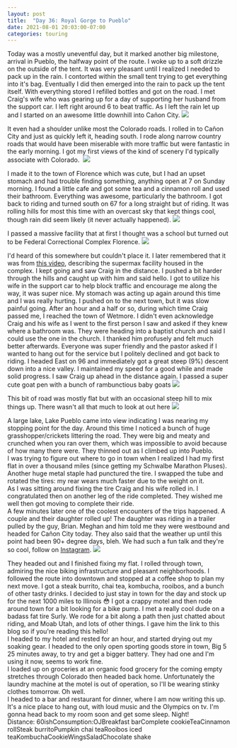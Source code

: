 ```yaml
---
layout: post
title:  "Day 36: Royal Gorge to Pueblo"
date: 2021-08-01 20:03:00-07:00
categories: touring
---
```

Today was a mostly uneventful day, but it marked another big milestone, arrival in Pueblo, the halfway point of the route. I woke up to a soft drizzle on the outside of the tent. It was very pleasant until I realized I needed to pack up in the rain. I contorted within the small tent trying to get everything into it's bag. Eventually I did then emerged into the rain to pack up the tent itself. With everything stored I refilled bottles and got on the road. I met Craig's wife who was gearing up for a day of supporting her husband from the support car. I left right around 6 to beat traffic. As I left the rain let up and I started on an awesome little downhill into Cañon City.
[![](https://lh3.googleusercontent.com/-VonlvovTdyc/YQdgkgAZb_I/AAAAAAAAVuw/6uetetf8Hmk9ZUeeBr8f0OYqNISSHOa3gCLcBGAsYHQ/s1600/1627873423157818-0.png)](https://lh3.googleusercontent.com/-VonlvovTdyc/YQdgkgAZb_I/AAAAAAAAVuw/6uetetf8Hmk9ZUeeBr8f0OYqNISSHOa3gCLcBGAsYHQ/s1600/1627873423157818-0.png)
  
It even had a shoulder unlike most the Colorado roads. I rolled in to Cañon City and just as quickly left it, heading south. I rode along narrow country roads that would have been miserable with more traffic but were fantastic in the early morning. I got my first views of the kind of scenery I'd typically associate with Colorado. 
[![](https://lh3.googleusercontent.com/-gAhUaM3Cdn0/YQdgjg5n8pI/AAAAAAAAVuo/oTHnHMeXUhcnHMjZNuc7GvQ7oQLsHVyWgCLcBGAsYHQ/s1600/1627873402996393-1.png)](https://lh3.googleusercontent.com/-gAhUaM3Cdn0/YQdgjg5n8pI/AAAAAAAAVuo/oTHnHMeXUhcnHMjZNuc7GvQ7oQLsHVyWgCLcBGAsYHQ/s1600/1627873402996393-1.png)
  
I made it to the town of Florence which was cute, but I had an upset stomach and had trouble finding something, anything open at 7 on Sunday morning. I found a little cafe and got some tea and a cinnamon roll and used their bathroom. Everything was awesome, particularly the bathroom. I got back to riding and turned south on 67 for a long straight but of riding. It was rolling hills for most this time with an overcast sky that kept things cool, though rain did seem likely (it never actually happened).
[![](https://lh3.googleusercontent.com/-zS9uDVlehRY/YQdgetBy5vI/AAAAAAAAVuk/fZ7bNlM9uS46Q3yO_-s8OC4sCoCXYmLmACLcBGAsYHQ/s1600/1627873364249688-2.png)](https://lh3.googleusercontent.com/-zS9uDVlehRY/YQdgetBy5vI/AAAAAAAAVuk/fZ7bNlM9uS46Q3yO_-s8OC4sCoCXYmLmACLcBGAsYHQ/s1600/1627873364249688-2.png)
  
I passed a massive facility that at first I thought was a school but turned out to be Federal Correctional Complex Florence.
[![](https://lh3.googleusercontent.com/-bA8Ul24nvOc/YQdgU-c3ZnI/AAAAAAAAVuc/Jwj0PfQs2mIj9PE-WnnhXXvt3RwEiLD2gCLcBGAsYHQ/s1600/1627873343840768-3.png)](https://lh3.googleusercontent.com/-bA8Ul24nvOc/YQdgU-c3ZnI/AAAAAAAAVuc/Jwj0PfQs2mIj9PE-WnnhXXvt3RwEiLD2gCLcBGAsYHQ/s1600/1627873343840768-3.png)
  
I'd heard of this somewhere but couldn't place it. I later remembered that it was from [this video](https://youtu.be/YlXbDoysa1I), describing the supermax facility housed in the complex. I kept going and saw Craig in the distance. I pushed a bit harder through the hills and caught up with him and said hello. I got to utilize his wife in the support car to help block traffic and encourage me along the way, it was super nice. My stomach was acting up again around this time and I was really hurting. I pushed on to the next town, but it was slow painful going. After an hour and a half or so, during which time Craig passed me, I reached the town of Wetmore. I didn't even acknowledge Craig and his wife as I went to the first person I saw and asked if they knew where a bathroom was. They were heading into a baptist church and said I could use the one in the church. I thanked him profusely and felt much better afterwards. Everyone was super friendly and the pastor asked if I wanted to hang out for the service but I politely declined and got back to riding. I headed East on 96 and immediately got a great steep (9%) descent down into a nice valley. I maintained my speed for a good while and made solid progress. I saw Craig up ahead in the distance again. I passed a super cute goat pen with a bunch of rambunctious baby goats
[![](https://lh3.googleusercontent.com/-guJHJToevwc/YQdgP7gxNqI/AAAAAAAAVuY/vva07TdCjVwtdROLdx9HzL1-B2X-K0jPACLcBGAsYHQ/s1600/1627873308335770-4.png)](https://lh3.googleusercontent.com/-guJHJToevwc/YQdgP7gxNqI/AAAAAAAAVuY/vva07TdCjVwtdROLdx9HzL1-B2X-K0jPACLcBGAsYHQ/s1600/1627873308335770-4.png)
  
This bit of road was mostly flat but with an occasional steep hill to mix things up. There wasn't all that much to look at out here
[![](https://lh3.googleusercontent.com/-WdKyWhk2WaE/YQdgGkgKqlI/AAAAAAAAVuQ/GtRlBP2c8LMJCqFC3i2xn-qTvnj-JgwUQCLcBGAsYHQ/s1600/1627873248137503-5.png)](https://lh3.googleusercontent.com/-WdKyWhk2WaE/YQdgGkgKqlI/AAAAAAAAVuQ/GtRlBP2c8LMJCqFC3i2xn-qTvnj-JgwUQCLcBGAsYHQ/s1600/1627873248137503-5.png)
  
A large lake, Lake Pueblo came into view indicating I was nearing my stopping point for the day. Around this time I noticed a bunch of huge grasshopper/crickets littering the road. They were big and meaty and crunched when you ran over them, which was impossible to avoid because of how many there were. They thinned out as I climbed up into Pueblo.   
I was trying to figure out where to go in town when I realized I had my first flat in over a thousand miles (since getting my Schwalbe Marathon Pluses). Another huge metal staple had punctured the tire. I swapped the tube and rotated the tires: my rear wears much faster due to the weight on it.   
As I was sitting around fixing the tire Craig and his wife rolled in. I congratulated then on another leg of the ride completed. They wished me well then got moving to complete their ride.   
A few minutes later one of the coolest encounters of the trips happened. A couple and their daughter rolled up! The daughter was riding in a trailer pulled by the guy, Brian. Meghan and him told me they were westbound and headed for Cañon City today. They also said that the weather up until this point had been 90+ degree days, bleh. We had such a fun talk and they're so cool, follow on [Instagram](https://instagram.com/bryanoyo?utm_medium=copy_link).
[![](https://lh3.googleusercontent.com/-QkGxMmt-FTo/YQdf34L0fqI/AAAAAAAAVuM/4oD4FS8mCIgNRq5buWyR0QlHh0AeFMGZACLcBGAsYHQ/s1600/1627873209891580-6.png)](https://lh3.googleusercontent.com/-QkGxMmt-FTo/YQdf34L0fqI/AAAAAAAAVuM/4oD4FS8mCIgNRq5buWyR0QlHh0AeFMGZACLcBGAsYHQ/s1600/1627873209891580-6.png)
  
They headed out and I finished fixing my flat. I rolled through town, admiring the nice biking infrastructure and pleasant neighborhoods. I followed the route into downtown and stopped at a coffee shop to plan my next move. I got a steak burrito, chai tea, kombucha, rooibos, and a bunch of other tasty drinks. I decided to just stay in town for the day and stock up for the next 1000 miles to Illinois 😳 I got a crappy motel and then rode around town for a bit looking for a bike pump. I met a really cool dude on a badass fat tire Surly. We rode for a bit along a path then just chatted about riding, and Moab Utah, and lots of other things. I gave him the link to this blog so if you're reading this hello!  
I headed to my hotel and rested for an hour, and started drying out my soaking gear. I headed to the only open sporting goods store in town, Big 5 25 minutes away, to try and get a bigger battery. They had one and I'm using it now, seems to work fine.  
I loaded up on groceries at an organic food grocery for the coming empty stretches through Colorado then headed back home. Unfortunately the laundry machine at the motel is out of operation, so I'll be wearing stinky clothes tomorrow. Oh well.   
I headed to a bar and restaurant for dinner, where I am now writing this up. It's a nice place to hang out, with loud music and the Olympics on tv. I'm gonna head back to my room soon and get some sleep. Night!  
Distance: 60ishConsumption:OJBreakfast barComplete cookieTeaCinnamon rollSteak burritoPumpkin chai teaRooibos iced teaKombuchaCookieWingsSaladChocolate shake

